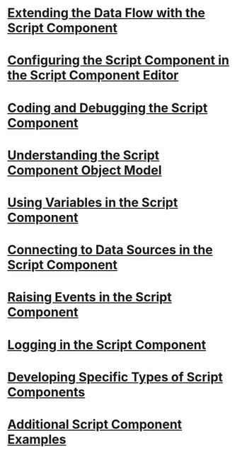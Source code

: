 # [Extending the Data Flow with the Script Component](extending-the-data-flow-with-the-script-component.md)
# [Configuring the Script Component in the Script Component Editor](configuring-the-script-component-in-the-script-component-editor.md)
# [Coding and Debugging the Script Component](coding-and-debugging-the-script-component.md)
# [Understanding the Script Component Object Model](understanding-the-script-component-object-model.md)
# [Using Variables in the Script Component](using-variables-in-the-script-component.md)
# [Connecting to Data Sources in the Script Component](connecting-to-data-sources-in-the-script-component.md)
# [Raising Events in the Script Component](raising-events-in-the-script-component.md)
# [Logging in the Script Component](logging-in-the-script-component.md)
# [Developing Specific Types of Script Components](../../extending-packages-scripting-data-flow-script-component-types/developing-specific-types-of-script-components.md)
# [Additional Script Component Examples](../../extending-packages-scripting-data-flow-script-component-examples/additional-script-component-examples.md)
